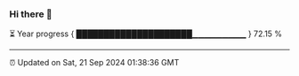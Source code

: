 ### Hi there 👋

⏳ Year progress { █████████████████████▁▁▁▁▁▁▁▁▁ } 72.15 %

---

⏰ Updated on Sat, 21 Sep 2024 01:38:36 GMT


